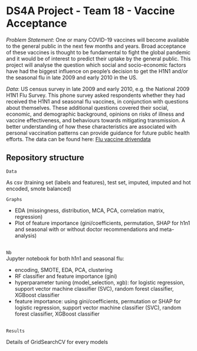 # DS4A Project - Team 18 - Vaccine Acceptance


*Problem Statement*: One or many COVID-19 vaccines will become available to the general public in the next few months and years. Broad acceptance of these vaccines is thought to be fundamental to fight the global pandemic and it would be of interest to predict their uptake by the general public. This project will analyse the question which social and socio-economic factors have had the biggest influence on people’s decision to get the H1N1 and/or the seasonal flu in late 2009 and early 2010 in the US.

*Data*: US census survey in late 2009 and early 2010, e.g. the National 2009 H1N1 Flu Survey. This phone survey asked respondents whether they had received the H1N1 and seasonal flu vaccines, in conjunction with questions about themselves. These additional questions covered their social, economic, and demographic background, opinions on risks of illness and vaccine effectiveness, and behaviours towards mitigating transmission. A better understanding of how these characteristics are associated with personal vaccination patterns can provide guidance for future public health efforts. The data can be found here: [Flu vaccine drivendata](https://www.drivendata.org/competitions/66/flu-shot-learning/page/211/)


Repository structure
---

`Data`  
<p>As csv (training set (labels and features), test set, imputed, imputed and hot encoded, smote balanced)<p>

`Graphs`  
- EDA (missingness, distribution, MCA, PCA, correlation matrix, regression)
- Plot of feature importance (gini/coefficients, permutation, SHAP for h1n1 and seasonal with or without doctor recommendations and meta-analysis)
<br/><br/>
  
`Nb`  
Jupyter notebook for both h1n1 and seasonal flu:
- encoding, SMOTE, EDA, PCA, clustering
- RF classifier and feature importance (gini)
- hyperparameter tuning (model_selection, xgb): for logistic regression, support vector machine classifier (SVC), random forest classifier, XGBoost classifier
- feature importance: using gini/coefficients, permutation or SHAP for logistic regression, support vector machine classifier (SVC), random forest classifier, XGBoost classifier
<br/><br/>

`Results`  
<p>Details of GridSearchCV for every models<p>







